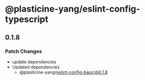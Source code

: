 # @plasticine-yang/eslint-config-typescript

## 0.1.8

### Patch Changes

- update dependencies
- Updated dependencies
  - @plasticine-yang/eslint-config-basic@0.1.8
